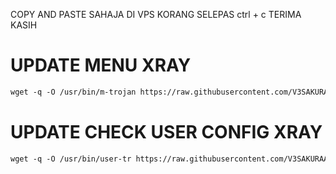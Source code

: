 COPY AND PASTE SAHAJA DI VPS KORANG SELEPAS ctrl + c TERIMA KASIH <br>

# UPDATE MENU XRAY
  ```html
wget -q -O /usr/bin/m-trojan https://raw.githubusercontent.com/V3SAKURAAIRIV3/CHECK-USER-XRAY/main/m-trojan.sh && chmod +x /usr/bin/m-trojan && wget -q -O /usr/bin/m-vless https://raw.githubusercontent.com/V3SAKURAAIRIV3/CHECK-USER-XRAY/main/m-vless.sh && chmod +x /usr/bin/m-vless && wget -q -O /usr/bin/m-vmess https://raw.githubusercontent.com/V3SAKURAAIRIV3/CHECK-USER-XRAY/main/m-vmess.sh && chmod +x /usr/bin/m-vmess
```

# UPDATE CHECK USER CONFIG XRAY
  ```html
wget -q -O /usr/bin/user-tr https://raw.githubusercontent.com/V3SAKURAAIRIV3/CHECK-USER-XRAY/main/user-tr.sh && chmod +x /usr/bin/user-tr && wget -q -O /usr/bin/user-vless https://raw.githubusercontent.com/V3SAKURAAIRIV3/CHECK-USER-XRAY/main/user-vless.sh && chmod +x /usr/bin/user-vless && wget -q -O /usr/bin/user-ws https://raw.githubusercontent.com/V3SAKURAAIRIV3/CHECK-USER-XRAY/main/user-ws.sh && chmod +x /usr/bin/user-ws
```
